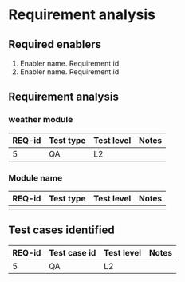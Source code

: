 # Requirement analysis

## Required enablers

1. Enabler name. Requirement id
2. Enabler name. Requirement id

## Requirement analysis

### weather module

| **REQ-id** | **Test type** | **Test level** | **Notes**  |
|:-----------|:--------------|:---------------|:-----------|
| 5          | QA            | L2             |            |

### Module name

| **REQ-id** | **Test type** | **Test level** | **Notes** |
|:----------|:--------------|:---------------|:-----------|
|           |               |                |            |

## Test cases identified

| **REQ-id** | **Test case id** | **Test level** | **Notes** |
|:-----------|:-----------------|:---------------|:----------|
| 5          | QA               | L2             |           |